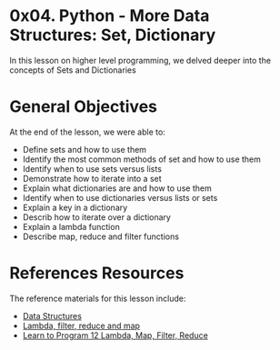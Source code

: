 # 0x04. Python - More Data Structures: Set, Dictionary
In this lesson on higher level programming, we delved deeper into the concepts of Sets and Dictionaries

# General Objectives
At the end of the lesson, we were able to:

- Define sets and how to use them
- Identify the most common methods of set and how to use them
- Identify when to use sets versus lists
- Demonstrate how to iterate into a set
- Explain what dictionaries are and how to use them
- Identify when to use dictionaries versus lists or sets
- Explain a key in a dictionary
- Describ how to iterate over a dictionary
- Explain a lambda function
- Describe map, reduce and filter functions

# References Resources
The reference materials for this lesson include:
- [Data Structures](https://intranet.alxswe.com/rltoken/GmgoSUtBbHBW8suWkws51g)
- [Lambda, filter, reduce and map](https://intranet.alxswe.com/rltoken/53f4kKVT0-jyzrJstOSJWg)
- [Learn to Program 12 Lambda, Map, Filter, Reduce](https://intranet.alxswe.com/rltoken/v9eyFryhkYmxDI13iTx2VA)
